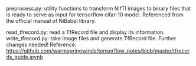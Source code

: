 preprocess.py: utility functions to transform NIfTI images to binary files that is ready to serve as input for tensorflow cifar-10 model. Referenced from the official manual of NiBabel library.

read_tfrecord.py: read a TfRecord file and display its information.
write_tfrecord.py: take image files and generate TfRecord file.
Further changes needed!
Reference: https://github.com/warmspringwinds/tensorflow_notes/blob/master/tfrecords_guide.ipynb
